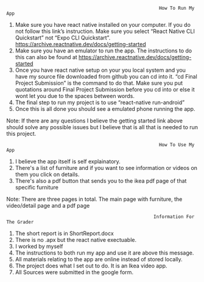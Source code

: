                                                             How To Run My App
1.	Make sure you have react native installed on your computer. If you do not follow this link’s instruction. Make sure you select “React Native CLI Quickstart” not “Expo CLI Quickstart”. https://archive.reactnative.dev/docs/getting-started
2.	Make sure you have an emulator to run the app. The instructions to do this can also be found at https://archive.reactnative.dev/docs/getting-started
3.	Once you have react native setup on your you local system and you have my source file downloaded from github you can cd into it. “cd Final Project Submission” is the command to do that. Make sure you put quotations around Final Project Submission before you cd into or else it wont let you due to the spaces between words.
4.	The final step to run my project is to use “react-native run-android”
5.	Once this is all done you should see a emulated phone running the app.

Note: If there are any questions I believe the getting started link above should solve any possible issues but I believe that is all that is needed to run this project.


                                                            How To Use My App
1. I believe the app itself is self explainatory. 
2. There's a list of furniture and if you want to see information or videos on them you click on details.
3. There's also a pdf button that sends you to the ikea pdf page of that specific furniture

Note: There are three pages in total. The main page with furniture, the video/detail page and a pdf page

                                                          Information For The Grader
1. The short report is in ShortReport.docx
2. There is no .apx but the react native exectuable.
3. I worked by myself
4. The instructions to both run my app and use it are above this message.
5. All materials relating to the app are online instead of stored locally.
6. The project does what I set out to do. It is an Ikea video app.
7. All Sources were submitted in the google form.
